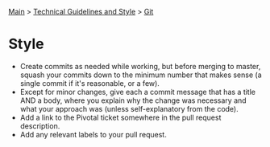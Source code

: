 [Main](../../README.md) >
[Technical Guidelines and Style](../README.md) >
[Git](./README.md)

# Style

- Create commits as needed while working, but before merging to master, squash
  your commits down to the minimum number that makes sense (a single commit if
  it's reasonable, or a few).
- Except for minor changes, give each a commit message that has a title AND a
  body, where you explain why the change was necessary and what your approach
  was (unless self-explanatory from the code).
- Add a link to the Pivotal ticket somewhere in the pull request description.
- Add any relevant labels to your pull request.
